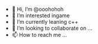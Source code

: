 - 👋 Hi, I’m @ooohohoh
- 👀 I’m interested ingame
- 🌱 I’m currently leaning c++
- 💞️ I’m looking to collaborate on ...
- 📫 How to reach me ...

<!---
ooohohoh/ooohohoh is a ✨ special ✨ repository because its `README.md` (this file) appears on your GitHub profile.
You can click the Preview link to take a look at your changes.
--->
